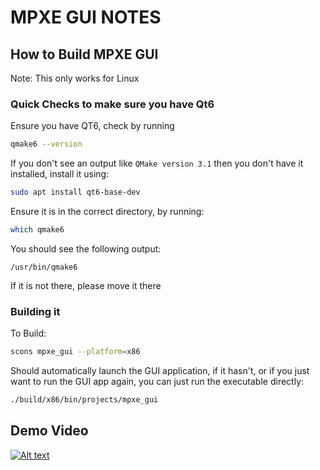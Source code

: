 # MPXE GUI NOTES

## How to Build MPXE GUI 
Note: This only works for Linux

### Quick Checks to make sure you have Qt6 
Ensure you have QT6, check by running
```bash
qmake6 --version
```
If you don't see an output like `QMake version 3.1` then you don't have it installed, install it using:
```bash
sudo apt install qt6-base-dev
```
Ensure it is in the correct directory, by running:
```bash
which qmake6
```
You should see the following output:
```
/usr/bin/qmake6
```
If it is not there, please move it there 

### Building it
To Build:
```bash
scons mpxe_gui --platform=x86
```
Should automatically launch the GUI application, if it hasn't, or if you just want to run the GUI app again, you can just run the executable directly:
```bash
./build/x86/bin/projects/mpxe_gui 
```


## Demo Video

[![Alt text](https://img.youtube.com/vi/7zdPthq4IZM/0.jpg)](https://www.youtube.com/watch?v=7zdPthq4IZM)
